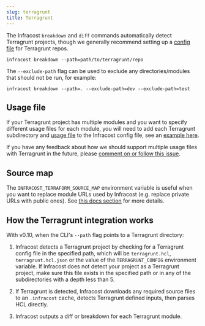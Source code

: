 ```yaml
---
slug: terragrunt
title: Terragrunt
---
```


The Infracost `breakdown` and `diff` commands automatically detect Terragrunt projects, though we generally recommend setting up a [config file](/docs/features/config_file/) for Terragrunt repos.

```shell
infracost breakdown --path=path/to/terragrunt/repo
```

The `--exclude-path` flag can be used to exclude any directories/modules that should not be run, for example:

```shell
infracost breakdown --path=. --exclude-path=dev --exclude-path=test
```

## Usage file

If your Terragrunt project has multiple modules and you want to specify different usage files for each module, you will need to add each Terragrunt subdirectory and [usage file](/docs/features/usage_based_resources/) to the Infracost config file, see an [example here](/docs/features/config_file#examples).

If you have any feedback about how we should support multiple usage files with Terragrunt in the future, please [comment on or follow this issue](https://github.com/infracost/infracost/issues/934).

## Source map

The `INFRACOST_TERRAFORM_SOURCE_MAP` environment variable is useful when you want to replace module URLs used by Infracost (e.g. replace private URLs with public ones). See [this docs section](/docs/features/terraform_modules/#source-map) for more details.

## How the Terragrunt integration works

With v0.10, when the CLI's `--path` flag points to a Terragrunt directory:

1. Infracost detects a Terragrunt project by checking for a Terragrunt config file in the specified path, which will be `terragrunt.hcl`, `terragrunt.hcl.json` or the value of the `TERRAGRUNT_CONFIG` environment variable. If Infracost does not detect your project as a Terragrunt project, make sure this file exists in the specified path or in any of the subdirectories with a depth less than 5.

2. If Terragrunt is detected, Infracost downloads any required source files to an `.infracost` cache, detects Terragrunt defined inputs, then parses HCL directly.

3. Infracost outputs a diff or breakdown for each Terragrunt module.
